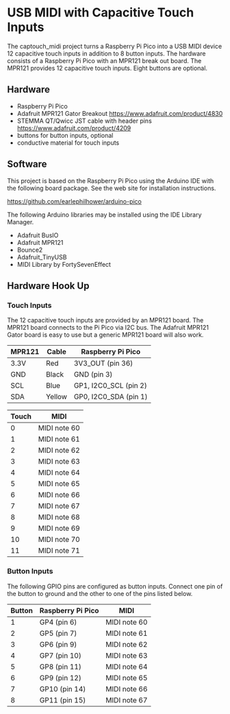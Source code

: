 # USB MIDI with Capacitive Touch Inputs

The captouch_midi project turns a Raspberry Pi Pico into a USB MIDI device 12
capacitive touch inputs in addition to 8 button inputs. The hardware consists
of a Raspberry Pi Pico with an MPR121 break out board. The MPR121 provides 12
capacitive touch inputs. Eight buttons are optional.

## Hardware

* Raspberry Pi Pico
* Adafruit MPR121 Gator Breakout https://www.adafruit.com/product/4830
* STEMMA QT/Qwicc JST cable with header pins https://www.adafruit.com/product/4209
* buttons for button inputs, optional
* conductive material for touch inputs

## Software

This project is based on the Raspberry Pi Pico using the Arduino IDE with the
following board package. See the web site for installation instructions.

https://github.com/earlephilhower/arduino-pico

The following Arduino libraries may be installed using the IDE Library Manager.

* Adafruit BusIO
* Adafruit MPR121
* Bounce2
* Adafruit_TinyUSB
* MIDI Library by FortySevenEffect

## Hardware Hook Up

### Touch Inputs

The 12 capacitive touch inputs are provided by an MPR121 board. The MPR121
board connects to the Pi Pico via I2C bus. The Adafruit MPR121 Gator board is
easy to use but a generic MPR121 board will also work.

MPR121  |Cable  |Raspberry Pi Pico
--------|-------|-----------------
3.3V    |Red    |3V3_OUT (pin 36)
GND     |Black  |GND (pin 3)
SCL     |Blue   |GP1, I2C0_SCL (pin 2)
SDA     |Yellow |GP0, I2C0_SDA (pin 1)

Touch   |MIDI
--------|--------
0       |MIDI note 60
1       |MIDI note 61
2       |MIDI note 62
3       |MIDI note 63
4       |MIDI note 64
5       |MIDI note 65
6       |MIDI note 66
7       |MIDI note 67
8       |MIDI note 68
9       |MIDI note 69
10      |MIDI note 70
11      |MIDI note 71

### Button Inputs

The following GPIO pins are configured as button inputs. Connect one pin
of the button to ground and the other to one of the pins listed below.

Button  |Raspberry Pi Pico|MIDI
--------|-----------------|--------
1       |GP4 (pin 6)      |MIDI note 60
2       |GP5 (pin 7)      |MIDI note 61
3       |GP6 (pin 9)      |MIDI note 62
4       |GP7 (pin 10)     |MIDI note 63
5       |GP8 (pin 11)     |MIDI note 64
6       |GP9 (pin 12)     |MIDI note 65
7       |GP10 (pin 14)    |MIDI note 66
8       |GP11 (pin 15)    |MIDI note 67
